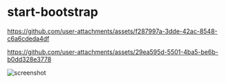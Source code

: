 ﻿# start-bootstrap


https://github.com/user-attachments/assets/f287997a-3dde-42ac-8548-c6a6cdeda4df



https://github.com/user-attachments/assets/29ea595d-5501-4ba5-be6b-b0dd328e3778

![screenshot](https://github.com/user-attachments/assets/56df1fec-f9e5-46ef-badf-416f449218ed)
